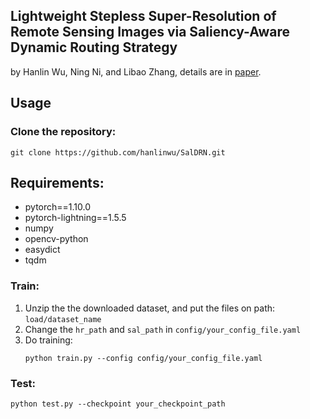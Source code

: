 ## Lightweight Stepless Super-Resolution of Remote Sensing Images via Saliency-Aware Dynamic Routing Strategy

by Hanlin Wu, Ning Ni, and Libao Zhang, details are in [paper](https://arxiv.org/abs/2210.07598).

## Usage

### Clone the repository:
```
git clone https://github.com/hanlinwu/SalDRN.git
```
## Requirements:
- pytorch==1.10.0
- pytorch-lightning==1.5.5
- numpy
- opencv-python
- easydict
- tqdm

### Train:

1. Unzip the the downloaded dataset, and put the files on path: `load/dataset_name`
2. Change the `hr_path` and `sal_path` in `config/your_config_file.yaml`
3. Do training:
   ```
   python train.py --config config/your_config_file.yaml
   ```

### Test:
```
python test.py --checkpoint your_checkpoint_path
```
